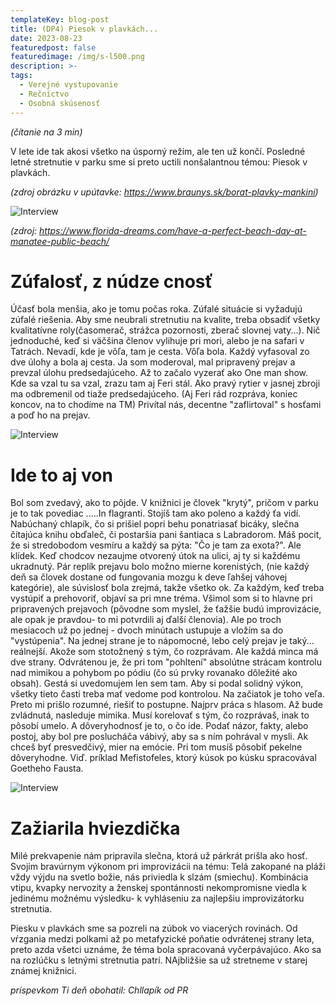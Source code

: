 ```yaml
---
templateKey: blog-post
title: (DP4) Piesok v plavkách...
date: 2023-08-23
featuredpost: false
featuredimage: /img/s-l500.png
description: >-
tags:
  - Verejné vystupovanie
  - Rečníctvo
  - Osobná skúsenosť
---
```


*(čítanie na 3 min)*


V lete ide tak akosi všetko na úsporný režim, ale ten už končí. Posledné letné stretnutie v parku sme 
si preto uctili nonšalantnou témou: Piesok v plavkách.

*(zdroj obrázku v upútavke: https://www.braunys.sk/borat-plavky-mankini)*


![Interview](/img/beach-day-relaxation-small.jpg)

*(zdroj: https://www.florida-dreams.com/have-a-perfect-beach-day-at-manatee-public-beach/*

# Zúfalosť, z núdze cnosť

Účasť bola menšia, ako je tomu počas roka. Zúfalé situácie si vyžadujú zúfalé riešenia. Aby sme neubrali
stretnutiu na kvalite, treba obsadiť všetky kvalitatívne roly(časomerač, strážca pozornosti, zberač
slovnej vaty...). Nič  jednoduché, keď si väčšina členov vylihuje pri mori, alebo je na safari v Tatrách.
Nevadí, kde je vôľa, tam je cesta. Vôľa bola. Každý vyfasoval zo dve úlohy a bola aj cesta. Ja som moderoval,
mal pripravený prejav a prevzal úlohu predsedajúceho. Až to začalo vyzerať ako One man show. Kde sa vzal tu
sa vzal, zrazu tam aj Feri stál. Ako pravý rytier v jasnej zbroji ma odbremenil od tiaže predsedajúceho.
(Aj Feri rád rozpráva, koniec koncov, na to chodíme na TM)  Privítal nás, decentne "zaflirtoval" s hosťami a
poď ho na prejav. 


![Interview](/img/IMG_Feri.jpg)

# Ide to aj von

Bol som zvedavý, ako to pôjde. V knižnici je človek "krytý", pričom v parku je to tak povediac
.....In flagranti. Stojíš tam ako poleno a každý ťa vidí. Nabúchaný chlapík, čo si prišiel popri behu
ponatriasať bicáky, slečna čítajúca knihu obďaleč, či postaršia pani šantiaca s Labradorom. Máš pocit,
že si stredobodom vesmíru a každý sa pýta: "Čo je tam za exota?". Ale klídek. Keď chodcov nezaujme otvorený
útok na ulici, aj ty si každému ukradnutý. Pár replík prejavu bolo možno mierne korenistých, (nie každý deň
sa človek dostane od fungovania mozgu k deve ľahšej váhovej kategórie), ale súvislosť bola zrejmá, takže všetko
ok. Za každým, keď treba vystúpiť a prehovoriť, objaví sa pri mne tréma. Všimol som si to hlavne pri
pripravených prejavoch (pôvodne som myslel, že ťažšie budú improvizácie, ale opak je pravdou- to mi potvrdili
aj ďalší členovia). Ale po troch mesiacoch už po jednej - dvoch minútach ustupuje a vložím sa do "vystúpenia".
Na jednej strane je to nápomocné, lebo celý prejav je taký... reálnejší. Akože som stotožnený s tým, čo rozprávam.
Ale každá minca má dve strany. Odvrátenou je, že pri tom "pohltení" absolútne strácam kontrolu nad mimikou a
pohybom po pódiu (čo sú prvky rovanako dôležité ako obsah). Gestá si uvedomujem len sem tam. Aby si podal solidný
výkon, všetky tieto časti treba mať vedome pod kontrolou. Na začiatok je toho veľa. Preto mi prišlo rozumné,
riešiť to postupne. Najprv práca s hlasom. Až bude zvládnutá, nasleduje mimika. Musí korelovať s tým, čo rozprávaš,
inak to pôsobí umelo. A dôveryhodnosť je to, o čo ide. Podať názor, fakty, alebo postoj, aby bol pre poslucháča
vábivý, aby sa s ním pohrával v mysli. Ak chceš byť presvedčivý, mier na emócie. Pri tom musíš pôsobiť pekelne
dôveryhodne. Viď. príklad  Mefistofeles, ktorý kúsok po kúsku spracovával Goetheho Fausta.


![Interview](/img/IMG_kolaz.jpg)

# Zažiarila hviezdička

Milé prekvapenie nám pripravila slečna, ktorá už párkrát prišla ako hosť. Svojim bravúrnym výkonom pri
improvizácii na tému: Telá zakopané na pláži vždy výjdu na svetlo božie, nás priviedla k slzám (smiechu).
Kombinácia vtipu, kvapky nervozity a ženskej spontánnosti nekompromisne viedla k jedinému možnému
výsledku- k vyhláseniu za najlepšiu improvizátorku stretnutia.


Piesku v plavkách sme sa pozreli na zúbok vo viacerých rovinách. Od vŕzgania medzi polkami až po metafyzické
poňatie odvrátenej strany leta, preto azda všetci uznáme, že téma bola spracovaná vyčerpávajúco. Ako sa na
rozlúčku s letnými stretnutia patrí. NAjbližšie sa už stretneme v starej známej knižnici.

*príspevkom Ti deň obohatil: Chllapík od PR*




